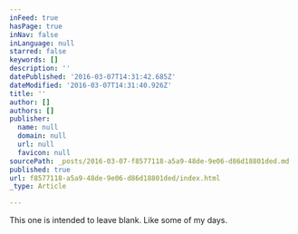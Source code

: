 ```yaml
---
inFeed: true
hasPage: true
inNav: false
inLanguage: null
starred: false
keywords: []
description: ''
datePublished: '2016-03-07T14:31:42.685Z'
dateModified: '2016-03-07T14:31:40.926Z'
title: ''
author: []
authors: []
publisher:
  name: null
  domain: null
  url: null
  favicon: null
sourcePath: _posts/2016-03-07-f8577118-a5a9-48de-9e06-d86d18801ded.md
published: true
url: f8577118-a5a9-48de-9e06-d86d18801ded/index.html
_type: Article

---
```

This one is intended to leave blank. Like some of my days.